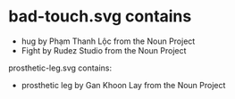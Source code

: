 # bad-touch.svg contains

- hug by Phạm Thanh Lộc from the Noun Project
- Fight by Rudez Studio from the Noun Project

prosthetic-leg.svg contains:

- prosthetic leg by Gan Khoon Lay from the Noun Project

